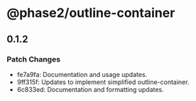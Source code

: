 # @phase2/outline-container

## 0.1.2

### Patch Changes

- fe7a9fa: Documentation and usage updates.
- 9ff315f: Updates to implement simplified outline-container.
- 6c833ed: Documentation and formatting updates.
